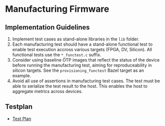 # Manufacturing Firmware

## Implementation Guidelines

1. Implement test cases as stand-alone libraries in the `lib` folder.
2. Each manufacturing test should have a stand-alone functional test to enable
   test execution accross various targets (FPGA, DV, Silicon). All functional
   tests use the `*_functest.c` suffix.
3. Consider using baseline OTP images that reflect the status of the device
   before running the manufacturing test, aiming for reproduceability in
   silicon targets. See the `provisioning_functest` Bazel target as an example.
4. Avoid all use of assertions in manufacturing test cases. The test must be
   able to serialize the test result to the host. This enables the host to
   aggregate metrics across devices.

## Testplan

- [Test Plan](data/manuf_testplan.hjson)
